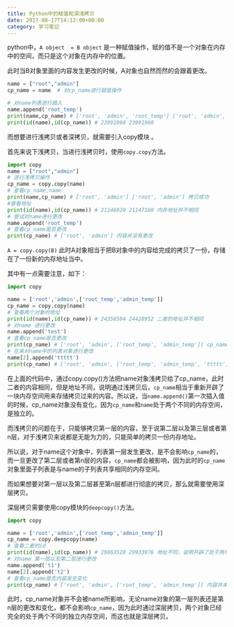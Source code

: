```yaml
---
title: Python中的赋值和深浅拷贝
date: 2017-08-17T14:12:00+00:00
category: 学习笔记
---
```


python中，`A object  = B object` 是一种赋值操作，赋的值不是一个对象在内存中的空间，而只是这个对象在内存中的位置。

此时当B对象里面的内容发生更改的时候，A对象也自然而然的会跟着更改。

```py
name = ["root","admin"]
cp_name = name  # 对cp_name进行赋值操作

# 对name列表进行插入
name.append('root_temp')
print(name,cp_name) # ['root', 'admin', 'root_temp'] ['root', 'admin', 'root_temp']
print(id(name),id(cp_name)) # 23991960 23991960 
```
 

而想要进行浅拷贝或者深拷贝，就需要引入copy模块 。

首先来说下浅拷贝，当进行浅拷贝时，使用`copy.copy`方法。

```py
import copy
name = ["root","admin"]
# 进行浅拷贝操作
cp_name = copy.copy(name)
# 查看cp_name,name
print(name,cp_name) # ['root', 'admin'] ['root', 'admin'] 拷贝成功
#查看地址
print(id(name),id(cp_name)) # 21146920 21147160 内存地址并不相同
# 尝试对name进行更改
name.append('root_temp')
# 查看cp_name是否更改
print(cp_name) # ['root', 'admin'] 内容并没有更改
```
 

`A = copy.copy(B)` 此时A对象相当于把B对象中的内容给完成的拷贝了一份，存储在了一份新的内存地址当中。

其中有一点需要注意，如下：

```py
import copy

name = ['root','admin',['root_temp','admin_temp']]
cp_name = copy.copy(name)
# 查看两个对象的地址
print(id(name),id(cp_name)) # 24358504 24428952 二者的地址并不相同
# 对name 进行更改
name.append('test')
# 查看cp_name是否更改
print(cp_name) # ['root', 'admin', ['root_temp', 'admin_temp']] cp_name并未更改
# 在来对name中的列表对象进行更改
name[2].append('ttttt')
print(cp_name) # ['root', 'admin', ['root_temp', 'admin_temp', 'ttttt']] 发现cp_name内容发生了变化
```

在上面的代码中，通过copy.copy()方法把name对象浅拷贝给了cp_name，此时二者的内容相同，但是地址不同，说明通过浅拷贝后，`cp_name`相当于重新开辟了一块内存空间用来存储拷贝过来的内容。所以说，当`name.append()`第一次插入值的时候，cp_name对象没有变化，因为`cp_name`和`name`处于两个不同的内存空间，是独立的。

而浅拷贝的问题在于，只能够拷贝第一层的内容，至于说第二层以及第三层或者第n层，对于浅拷贝来说都是无能为力的，只能简单的拷贝一份内存地址。

所以说，对于name这个对象中，列表第一层发生更改，是不会影响`cp_name`的，而一旦更改了第二层或者第n层的内容，`cp_name`都会被影响，因为此时的`cp_name`对象里面子列表是与name的子列表共享相同的内存空间。

而如果想要对第一层以及第二层甚至第n层都进行彻底的拷贝，那么就需要使用深层拷贝。

深层拷贝需要使用copy模块的`deepcopy()`方法。

```py
import copy

name = ['root','admin',['root_temp','admin_temp']]
cp_name = copy.deepcopy(name)
# 查看二者的id
print(id(name),id(cp_name)) # 29863528 29933976 地址不同，说明开辟了处于两块不同的空间
# 对name 第一层以及第二层进行更改
name.append('t1')
name[2].append('t2')
# 查看cp_name是否内容发生变化
print(cp_name) # ['root', 'admin', ['root_temp', 'admin_temp']] 内容并未发生更改  
```

此时，cp_name对象并不会被name所影响，无论name对象的第一层列表还是第n层的更改和变化，都不会影响`cp_name`，因为此时通过深层拷贝，两个对象已经完全的处于两个不同的独立内存空间，而这也就是深层拷贝。
